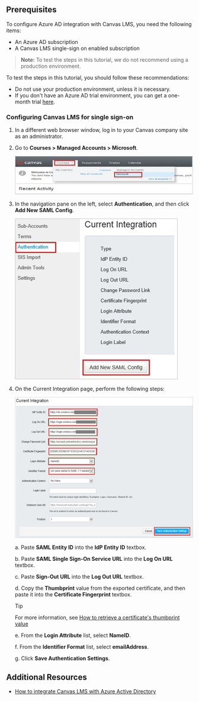 ## Prerequisites

To configure Azure AD integration with Canvas LMS, you need the following items:

- An Azure AD subscription
- A Canvas LMS single-sign on enabled subscription

> **Note:**
> To test the steps in this tutorial, we do not recommend using a production environment.

To test the steps in this tutorial, you should follow these recommendations:

- Do not use your production environment, unless it is necessary.
- If you don't have an Azure AD trial environment, you can get a one-month trial [here](https://azure.microsoft.com/pricing/free-trial/).

### Configuring Canvas LMS for single sign-on

1. In a different web browser window, log in to your Canvas company site as an administrator.

2. Go to **Courses \> Managed Accounts \> Microsoft**.
   
    ![Canvas](./media/ic775990.png "Canvas")

3. In the navigation pane on the left, select **Authentication**, and then click **Add New SAML Config**.
   
    ![Authentication](./media/ic775991.png "Authentication")

4. On the Current Integration page, perform the following steps:
   
    ![Current Integration](./media/ic775992.png "Current Integration")

    a. Paste **SAML Entity ID** into the **IdP Entity ID** textbox.

    b. Paste **SAML Single Sign-On Service URL** into the **Log On URL** textbox.

    c. Paste **Sign-Out URL** into the **Log Out URL** textbox.

    d. Copy the **Thumbprint** value from the exported certificate, and then paste it into the **Certificate Fingerprint** textbox.      
      >[!TIP]
      >For more information, see [How to retrieve a certificate's thumbprint value](http://youtu.be/YKQF266SAxI) 
      
    e. From the **Login Attribute** list, select **NameID**.

    f. From the **Identifier Format** list, select **emailAddress**.

    g. Click **Save Authentication Settings**.

## Additional Resources

* [How to integrate Canvas LMS with Azure Active Directory](https://docs.microsoft.com/azure/active-directory/active-directory-saas-canvas-lms-tutorial)

